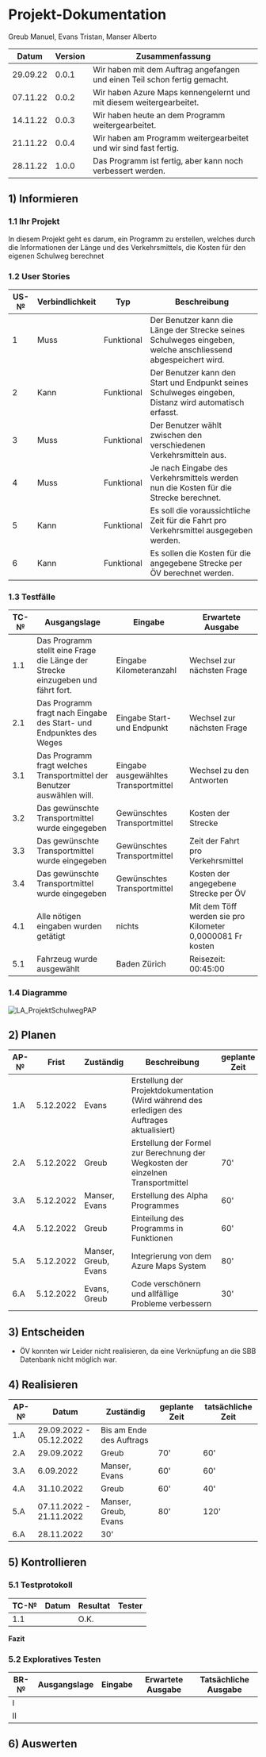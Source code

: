 # Projekt-Dokumentation

Greub Manuel, Evans Tristan, Manser Alberto

| Datum | Version | Zusammenfassung                                              |
| ----- | ------- | ------------------------------------------------------------ |
|  29.09.22 |  0.0.1 | Wir haben mit dem Auftrag angefangen und einen Teil schon fertig gemacht.|         
|  07.11.22 |  0.0.2 | Wir haben Azure Maps kennengelernt und mit diesem weitergearbeitet.|
|  14.11.22 |  0.0.3 | Wir haben heute an dem Programm weitergearbeitet.|
|  21.11.22 |  0.0.4 | Wir haben am Programm weitergearbeitet und wir sind fast fertig.|
|  28.11.22 |  1.0.0 | Das Programm ist fertig, aber kann noch verbessert werden.|


## 1) Informieren
    

### 1.1 Ihr Projekt

In diesem Projekt geht es darum, ein Programm zu erstellen, welches durch die Informationen der Länge und des Verkehrsmittels, die Kosten für den eigenen Schulweg berechnet

### 1.2 User Stories

| US-№ | Verbindlichkeit | Typ  | Beschreibung                       |
| ---- | --------------- | ---- | ---------------------------------- |
| 1 | Muss | Funktional | Der Benutzer kann die Länge der Strecke seines Schulweges eingeben, welche anschliessend abgespeichert wird.|
| 2 | Kann | Funktional | Der Benutzer kann den Start und Endpunkt seines Schulweges eingeben, Distanz wird automatisch erfasst. |
| 3 | Muss | Funktional | Der Benutzer wählt zwischen den verschiedenen Verkehrsmitteln aus. |
| 4 | Muss | Funktional | Je nach Eingabe des Verkehrsmittels werden nun die Kosten für die Strecke berechnet. |
| 5 | Kann | Funktional | Es soll die voraussichtliche Zeit für die Fahrt pro Verkehrsmittel ausgegeben werden. |
| 6 | Kann | Funktional | Es sollen die Kosten für die angegebene Strecke per ÖV berechnet werden. | 



### 1.3 Testfälle

| TC-№ | Ausgangslage | Eingabe | Erwartete Ausgabe |
| ---- | ------------ | ------- | ----------------- |
| 1.1  | Das Programm stellt eine Frage die Länge der Strecke einzugeben und fährt fort.| Eingabe Kilometeranzahl| Wechsel zur nächsten Frage|
| 2.1  | Das Programm fragt nach Eingabe des Start- und Endpunktes des Weges| Eingabe Start- und Endpunkt| Wechsel zur nächsten Frage| 
| 3.1  | Das Programm fragt welches Transportmittel der Benutzer auswählen will.| Eingabe ausgewähltes Transportmittel| Wechsel zu den Antworten| 
| 3.2  | Das gewünschte Transportmittel wurde eingegeben| Gewünschtes Transportmittel| Kosten der Strecke|
| 3.3  | Das gewünschte Transportmittel wurde eingegeben| Gewünschtes Transportmittel| Zeit der Fahrt pro Verkehrsmittel|
| 3.4  | Das gewünschte Transportmittel wurde eingegeben| Gewünschtes Transportmittel| Kosten der angegebene Strecke per ÖV|
| 4.1  | Alle nötigen eingaben wurden getätigt | nichts | Mit dem Töff werden sie pro Kilometer 0,0000081 Fr kosten |
| 5.1  | Fahrzeug wurde ausgewählt | Baden Zürich | Reisezeit: 00:45:00 |


### 1.4 Diagramme

![LA_ProjektSchulwegPAP](https://user-images.githubusercontent.com/110893008/204315332-3ed4d224-6c02-40a0-a937-7737fc0bbcaf.png)


## 2) Planen

| AP-№ | Frist | Zuständig | Beschreibung | geplante Zeit |
| ---- | ----- | --------- | ------------ | ------------- |
| 1.A  | 5.12.2022| Evans| Erstellung der Projektdokumentation (Wird während des erledigen des Auftrages aktualisiert)| 
| 2.A  | 5.12.2022| Greub | Erstellung der Formel zur Berechnung der Wegkosten der einzelnen Transportmittel| 70' | 
| 3.A  | 5.12.2022| Manser, Evans| Erstellung des Alpha Programmes| 60' | 
| 4.A  | 5.12.2022| Greub | Einteilung des Programms in Funktionen| 60' |
| 5.A  | 5.12.2022| Manser, Greub, Evans| Integrierung von dem Azure Maps System| 80'| 
| 6.A  | 5.12.2022| Evans, Greub| Code verschönern und allfällige Probleme verbessern| 30'|


## 3) Entscheiden
* ÖV konnten wir Leider nicht realisieren, da eine Verknüpfung an die SBB Datenbank nicht möglich war.

## 4) Realisieren

| AP-№ | Datum | Zuständig | geplante Zeit | tatsächliche Zeit |
| ---- | ----- | --------- | ------------- | ----------------- |
| 1.A  | 29.09.2022 - 05.12.2022| Bis am Ende des Auftrags| 
| 2.A  | 29.09.2022| Greub | 70'| 60'|
| 3.A  | 6.09.2022| Manser, Evans | 60'| 60' |
| 4.A  | 31.10.2022| Greub | 60'| 40'|
| 5.A  | 07.11.2022 - 21.11.2022| Manser, Greub, Evans| 80'| 120'|
| 6.A  | 28.11.2022| 30'|  | 

## 5) Kontrollieren

### 5.1 Testprotokoll

| TC-№ | Datum | Resultat | Tester |
| ---- | ----- | -------- | ------ |
| 1.1  |    |    O.K.      |      |


**Fazit**


### 5.2 Exploratives Testen

| BR-№ | Ausgangslage | Eingabe | Erwartete Ausgabe | Tatsächliche Ausgabe |
| ---- | ------------ | ------- | ----------------- | -------------------- |
| I    |  |  |       |    |
| II  |  | | | |


## 6) Auswerten
